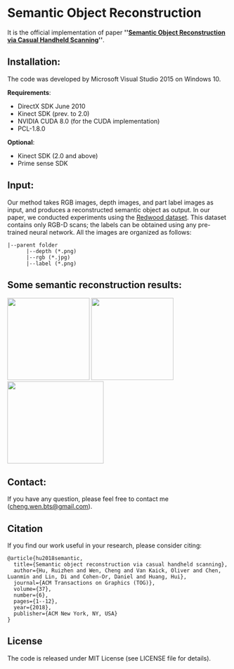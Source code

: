 # Semantic Object Reconstruction
It is the official implementation of paper **''[Semantic Object Reconstruction via Casual Handheld Scanning](https://dl.acm.org/doi/10.1145/3272127.3275024)''**.

## Installation:
The code was developed by Microsoft Visual Studio 2015 on Windows 10.

**Requirements**:
- DirectX SDK June 2010
- Kinect SDK (prev. to 2.0)
- NVIDIA CUDA 8.0 (for the CUDA implementation)
- PCL-1.8.0

**Optional**:
- Kinect SDK (2.0 and above)
- Prime sense SDK

## Input: 
Our method takes RGB images, depth images, and part label images as input, and produces a reconstructed semantic object as output. In our paper, we conducted experiments using the [Redwood dataset](http://redwood-data.org/3dscan/). This dataset contains only RGB-D scans; the labels can be obtained using any pre-trained neural network. All the images are organized as follows:  

```
|--parent folder
      |--depth (*.png)
      |--rgb (*.jpg)
      |--label (*.png)
```

## Some semantic reconstruction results:

<div align="left">
<img src="DepthSensingLabel/SR_Chair.png" height="187" width="187" >
<img src="DepthSensingLabel/SR_Table.png" height="187" width="187" >
<img src="DepthSensingLabel/SR_Motorcycle.png" height="187" width="219" >
 </div>

## Contact:
If you have any question, please feel free to contact me (cheng.wen.bts@gmail.com).

## Citation
If you find our work useful in your research, please consider citing:
```
@article{hu2018semantic,
  title={Semantic object reconstruction via casual handheld scanning},
  author={Hu, Ruizhen and Wen, Cheng and Van Kaick, Oliver and Chen, Luanmin and Lin, Di and Cohen-Or, Daniel and Huang, Hui},
  journal={ACM Transactions on Graphics (TOG)},
  volume={37},
  number={6},
  pages={1--12},
  year={2018},
  publisher={ACM New York, NY, USA}
}
```

## License
The code is released under MIT License (see LICENSE file for details).
